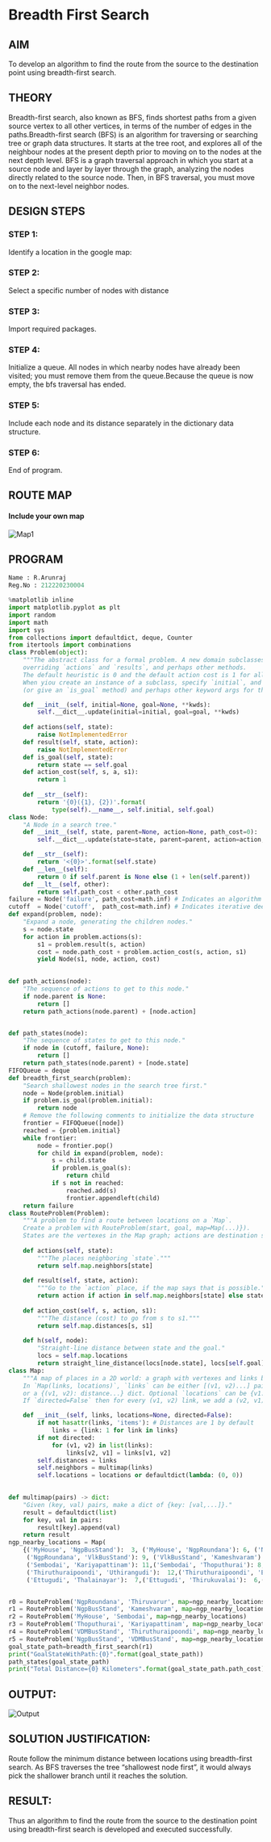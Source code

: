 # Breadth First Search
## AIM

To develop an algorithm to find the route from the source to the destination point using breadth-first search.

## THEORY
Breadth-first search, also known as BFS, finds shortest paths from a given source vertex to all other vertices, in terms of the number of edges in the paths.Breadth-first search (BFS) is an algorithm for traversing or searching tree or graph data structures. It starts at the tree root, and explores all of the neighbour nodes at the present depth prior to moving on to the nodes at the next depth level. BFS is a graph traversal approach in which you start at a source node and layer by layer through the graph, analyzing the nodes directly related to the source node. Then, in BFS traversal, you must move on to the next-level neighbor nodes.

## DESIGN STEPS

### STEP 1:
Identify a location in the google map:

### STEP 2:
Select a specific number of nodes with distance

### STEP 3:
Import required packages.

### STEP 4:
Initialize a queue. All nodes in which nearby nodes have already been visited; you must remove them from the queue.Because the queue is now empty, the bfs traversal has ended.

### STEP 5:
Include each node and its distance separately in the dictionary data structure.

### STEP 6:
End of program.

## ROUTE MAP
#### Include your own map
![Map1](https://user-images.githubusercontent.com/75235747/166148512-a6d7c6d2-6985-4a70-888a-ccad0c9b8aa8.JPG)
<br>

## PROGRAM
```python
Name : R.Arunraj
Reg.No : 212220230004
```
```python
%matplotlib inline
import matplotlib.pyplot as plt
import random
import math
import sys
from collections import defaultdict, deque, Counter
from itertools import combinations
class Problem(object):
    """The abstract class for a formal problem. A new domain subclasses this,
    overriding `actions` and `results`, and perhaps other methods.
    The default heuristic is 0 and the default action cost is 1 for all states.
    When yiou create an instance of a subclass, specify `initial`, and `goal` states 
    (or give an `is_goal` method) and perhaps other keyword args for the subclass."""

    def __init__(self, initial=None, goal=None, **kwds): 
        self.__dict__.update(initial=initial, goal=goal, **kwds) 
        
    def actions(self, state):        
        raise NotImplementedError
    def result(self, state, action): 
        raise NotImplementedError
    def is_goal(self, state):        
        return state == self.goal
    def action_cost(self, s, a, s1): 
        return 1
    
    def __str__(self):
        return '{0}({1}, {2})'.format(
            type(self).__name__, self.initial, self.goal)
class Node:
    "A Node in a search tree."
    def __init__(self, state, parent=None, action=None, path_cost=0):
        self.__dict__.update(state=state, parent=parent, action=action, path_cost=path_cost)

    def __str__(self): 
        return '<{0}>'.format(self.state)
    def __len__(self): 
        return 0 if self.parent is None else (1 + len(self.parent))
    def __lt__(self, other): 
        return self.path_cost < other.path_cost
failure = Node('failure', path_cost=math.inf) # Indicates an algorithm couldn't find a solution.
cutoff  = Node('cutoff',  path_cost=math.inf) # Indicates iterative deepening search was cut off.
def expand(problem, node):
    "Expand a node, generating the children nodes."
    s = node.state
    for action in problem.actions(s):
        s1 = problem.result(s, action)
        cost = node.path_cost + problem.action_cost(s, action, s1)
        yield Node(s1, node, action, cost)
        

def path_actions(node):
    "The sequence of actions to get to this node."
    if node.parent is None:
        return []  
    return path_actions(node.parent) + [node.action]


def path_states(node):
    "The sequence of states to get to this node."
    if node in (cutoff, failure, None): 
        return []
    return path_states(node.parent) + [node.state]
FIFOQueue = deque
def breadth_first_search(problem):
    "Search shallowest nodes in the search tree first."
    node = Node(problem.initial)
    if problem.is_goal(problem.initial):
        return node
    # Remove the following comments to initialize the data structure
    frontier = FIFOQueue([node])
    reached = {problem.initial}
    while frontier:
        node = frontier.pop()
        for child in expand(problem, node):
            s = child.state
            if problem.is_goal(s):
                return child
            if s not in reached:
                reached.add(s)
                frontier.appendleft(child)
    return failure
class RouteProblem(Problem):
    """A problem to find a route between locations on a `Map`.
    Create a problem with RouteProblem(start, goal, map=Map(...)}).
    States are the vertexes in the Map graph; actions are destination states."""
    
    def actions(self, state): 
        """The places neighboring `state`."""
        return self.map.neighbors[state]
    
    def result(self, state, action):
        """Go to the `action` place, if the map says that is possible."""
        return action if action in self.map.neighbors[state] else state
    
    def action_cost(self, s, action, s1):
        """The distance (cost) to go from s to s1."""
        return self.map.distances[s, s1]
    
    def h(self, node):
        "Straight-line distance between state and the goal."
        locs = self.map.locations
        return straight_line_distance(locs[node.state], locs[self.goal])    
class Map:
    """A map of places in a 2D world: a graph with vertexes and links between them. 
    In `Map(links, locations)`, `links` can be either [(v1, v2)...] pairs, 
    or a {(v1, v2): distance...} dict. Optional `locations` can be {v1: (x, y)} 
    If `directed=False` then for every (v1, v2) link, we add a (v2, v1) link."""

    def __init__(self, links, locations=None, directed=False):
        if not hasattr(links, 'items'): # Distances are 1 by default
            links = {link: 1 for link in links}
        if not directed:
            for (v1, v2) in list(links):
                links[v2, v1] = links[v1, v2]
        self.distances = links
        self.neighbors = multimap(links)
        self.locations = locations or defaultdict(lambda: (0, 0))

        
def multimap(pairs) -> dict:
    "Given (key, val) pairs, make a dict of {key: [val,...]}."
    result = defaultdict(list)
    for key, val in pairs:
        result[key].append(val)
    return result
ngp_nearby_locations = Map(
    {('MyHouse', 'NgpBusStand'):  3, ('MyHouse', 'NgpRoundana'): 6, ('NgpOldBusStand', 'NgpBusStand'): 2, ('NgpOldBusStand', 'NgpRoundana'): 3, ('NgpRoundana', 'Thiruvarur'): 23, 
     ('NgpRoundana', 'VlkBusStand'): 9, ('VlkBusStand', 'Kameshvaram'):  7, ('VlkBusStand', 'Thirupundi'): 6, ('Kameshvaram', 'Vettaikaranirupu'): 8, ('Vettaikaranirupu', 'Sembodai'): 11, 
     ('Sembodai', 'Kariyapattinam'): 11,('Sembodai', 'Thoputhurai'): 8, ('Thoputhurai', 'VDMBusStand'):  3, ('Vaimedu', 'VDMBusStand'): 20, ('Vaimedu', 'Umbalacheri'): 16,('Vaimedu', 'Thiruthuraipoondi'): 19,
     ('Thiruthuraipoondi', 'Uthirangudi'):  12,('Thiruthuraipoondi', 'Ettugudi'):  20,('Umbalacheri', 'Kariyapattinam'):  6,('Uthirangudi', 'Thiruvarur'):  15,('Thirupundi', 'Thalainayar'):  10,('Thirupundi', 'Ettugudi'):  11,
     ('Ettugudi', 'Thalainayar'):  7,('Ettugudi', 'Thirukuvalai'):  6,('Thirukuvalai', 'Uthirangudi'):  8 })


r0 = RouteProblem('NgpRoundana', 'Thiruvarur', map=ngp_nearby_locations)
r1 = RouteProblem('NgpBusStand', 'Kameshvaram', map=ngp_nearby_locations)
r2 = RouteProblem('MyHouse', 'Sembodai', map=ngp_nearby_locations)
r3 = RouteProblem('Thoputhurai', 'Kariyapattinam', map=ngp_nearby_locations)
r4 = RouteProblem('VDMBusStand', 'Thiruthuraipoondi', map=ngp_nearby_locations)
r5 = RouteProblem('NgpBusStand', 'VDMBusStand', map=ngp_nearby_locations)
goal_state_path=breadth_first_search(r1)
print("GoalStateWithPath:{0}".format(goal_state_path))
path_states(goal_state_path) 
print("Total Distance={0} Kilometers".format(goal_state_path.path_cost))
```

## OUTPUT:
![Output](https://user-images.githubusercontent.com/75235747/166149276-c260f80b-c691-4915-ab74-2126c81fcb3f.JPG)
<br>
## SOLUTION JUSTIFICATION:
Route follow the minimum distance between locations using breadth-first search. As BFS traverses the tree “shallowest node first”, it would always pick the shallower branch until it reaches the solution.
## RESULT:
Thus an algorithm to find the route from the source to the destination point using breadth-first search is developed and executed successfully.

